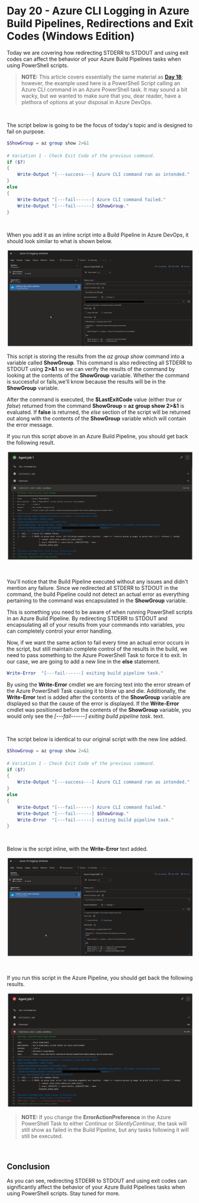 # Day 20 - Azure CLI Logging in Azure Build Pipelines, Redirections and Exit Codes (Windows Edition)

Today we are covering how redirecting STDERR to STDOUT and using exit codes can affect the behavior of your Azure Build Pipelines tasks when using PowerShell scripts.

> **NOTE:** This article covers essentially the same material as **[Day 18](../articles/day.18.azure.cli.logging.build.pipelines.redirects.exit.codes.md)**; however, the example used here is a PowerShell Script calling an Azure CLI command in an Azure PowerShell task. It may sound a bit wacky, but we wanted to make sure that you, dear reader, have a plethora of options at your disposal in Azure DevOps.

<br />

The script below is going to be the focus of today's topic and is designed to fail on purpose.

```powershell
$ShowGroup = az group show 2>&1

# Variation 1 - Check Exit Code of the previous command.
if ($?)
{
    Write-Output "[---success---] Azure CLI command ran as intended."
}
else
{
    Write-Output "[---fail------] Azure CLI command failed."
    Write-Output "[---fail------] $ShowGroup."
}
```

<br />

When you add it as an inline script into a Build Pipeline in Azure DevOps, it should look similar to what is shown below.

![001](../images/day20/day.20.azure.cli.logging.in.azure.build.pipeline.001.png)

This script is storing the results from the *az group show* command into a variable called **ShowGroup**. This command is also redirecting all STDERR to STDOUT using **2>&1** so we can verify the results of the command by looking at the contents of the **ShowGroup** variable. Whether the command is successful or fails,we'll know because the results will be in the **ShowGroup** variable.

After the command is executed, the **$LastExitCode** value (either *true* or *false*) returned from the command **ShowGroup = az group show 2>&1** is evaluated. If **false** is returned, the *else* section of the script will be returned out along with the contents of the **ShowGroup** variable which will contain the error message.

If you run this script above in an Azure Build Pipeline, you should get back the following result.

![002](../images/day20/day.20.azure.cli.logging.in.azure.build.pipeline.002.png)

<br />

You'll notice that the Build Pipeline executed without any issues and didn't mention any failure. Since we redirected all STDERR to STDOUT in the command, the build Pipeline could not detect an actual error as everything pertaining to the command was encapsulated in the **ShowGroup** variable.

This is something you need to be aware of when running PowerShell scripts in an Azure Build Pipeline. By redirecting STDERR to STDOUT and encapsulating all of your results from your commands into variables, you can completely control your error handling.

Now, if we want the same action to fail every time an actual error occurs in the script, but still maintain complete control of the results in the build, we need to pass something to the Azure PowerShell Task to force it to exit. In our case, we are going to add a new line in the **else** statement.

```powershell
Write-Error  "[---fail------] exiting build pipeline task."
```

By using the **Write-Error** cmdlet we are forcing text into the error stream of the Azure PowerShell Task causing it to blow up and die. Additionally, the **Write-Error** text is added after the contents of the **ShowGroup** variable are displayed so that the cause of the error is displayed. If the **Write-Error** cmdlet was positioned before the contents of the **ShowGroup** variable, you would only see the *[---fail------] exiting build pipeline task.* text.

<br />

The script below is identical to our original script with the new line added.

```powershell
$ShowGroup = az group show 2>&1

# Variation 1 - Check Exit Code of the previous command.
if ($?)
{
    Write-Output "[---success---] Azure CLI command ran as intended."
}
else
{
    Write-Output "[---fail------] Azure CLI command failed."
    Write-Output "[---fail------] $ShowGroup."
    Write-Error  "[---fail------] exiting build pipeline task."
}
```

<br />

Below is the script inline, with the **Write-Error** text added.

![003](../images/day20/day.20.azure.cli.logging.in.azure.build.pipeline.003.png)

<br />

If you run this script in the Azure Pipeline, you should get back the following results.

![004](../images/day20/day.20.azure.cli.logging.in.azure.build.pipeline.004.png)

> **NOTE:** If you change the **ErrorActionPreference** in the Azure PowerShell Task to either *Continue* or *SilentlyContinue*, the task will still show as failed in the Build Pipeline, but any tasks following it will still be executed.

<br />

## Conclusion

As you can see, redirecting STDERR to STDOUT and using exit codes can significantly affect the behavior of your Azure Build Pipelines tasks when using PowerShell scripts. Stay tuned for more.
